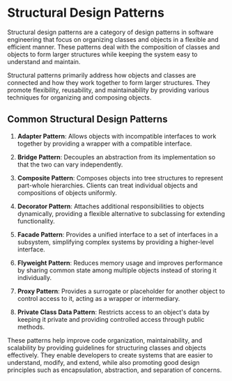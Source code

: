 # Structural Design Patterns

Structural design patterns are a category of design patterns in software engineering that focus on organizing classes and objects in a flexible and efficient manner. These patterns deal with the composition of classes and objects to form larger structures while keeping the system easy to understand and maintain.

Structural patterns primarily address how objects and classes are connected and how they work together to form larger structures. They promote flexibility, reusability, and maintainability by providing various techniques for organizing and composing objects.

## Common Structural Design Patterns

1. **Adapter Pattern**: Allows objects with incompatible interfaces to work together by providing a wrapper with a compatible interface.

2. **Bridge Pattern**: Decouples an abstraction from its implementation so that the two can vary independently.

3. **Composite Pattern**: Composes objects into tree structures to represent part-whole hierarchies. Clients can treat individual objects and compositions of objects uniformly.

4. **Decorator Pattern**: Attaches additional responsibilities to objects dynamically, providing a flexible alternative to subclassing for extending functionality.

5. **Facade Pattern**: Provides a unified interface to a set of interfaces in a subsystem, simplifying complex systems by providing a higher-level interface.

6. **Flyweight Pattern**: Reduces memory usage and improves performance by sharing common state among multiple objects instead of storing it individually.

7. **Proxy Pattern**: Provides a surrogate or placeholder for another object to control access to it, acting as a wrapper or intermediary.

8. **Private Class Data Pattern**: Restricts access to an object's data by keeping it private and providing controlled access through public methods.

These patterns help improve code organization, maintainability, and scalability by providing guidelines for structuring classes and objects effectively. They enable developers to create systems that are easier to understand, modify, and extend, while also promoting good design principles such as encapsulation, abstraction, and separation of concerns.
